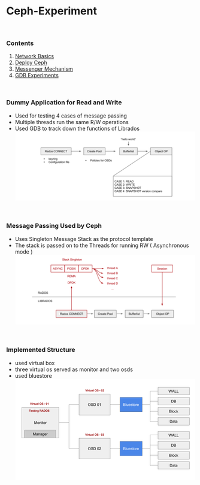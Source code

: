 # Ceph-Experiment

<br>

### Contents
1. [Network Basics](/network-basic)
2. [Deploy Ceph](/ceph-deploy)
3. [Messenger Mechanism](/messenger)
4. [GDB Experiments](/gdb-Experiment)

<br>


### Dummy Application for Read and Write
- Used for testing 4 cases of message passing  
- Multiple threads run the same R/W operations
- Used GDB to track down the functions of Librados
![image-1](img/1.png)


<br>

### Message Passing Used by Ceph
- Uses Singleton Message Stack as the protocol template
- The stack is passed on to the Threads for running RW ( Asynchronous mode )
![image-2](img/2.png)

<br>

### Implemented Structure
- used virtual box
- three virtual os served as monitor and two osds
- used bluestore
![ceph_structure](/ceph-deploy/ceph_test.png)

